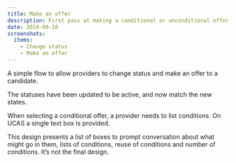 ```yaml
---
title: Make an offer
description: First pass at making a conditional or unconditional offer.
date: 2019-09-18
screenshots:
  items:
    - Change status
    - Make an offer
---
```


A simple flow to allow providers to change status and make an offer to a candidate.

The statuses have been updated to be active, and now match the new states.

When selecting a conditional offer, a provider needs to list conditions. On UCAS a single text box is provided.

This design presents a list of boxes to prompt conversation about what might go in them, lists of conditions, reuse of conditions and number of conditions. It’s not the final design.
